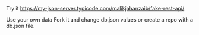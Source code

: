 Try it
https://my-json-server.typicode.com/malikjahanzaib/fake-rest-api/

Use your own data
Fork it and change db.json values or create a repo with a db.json file.
